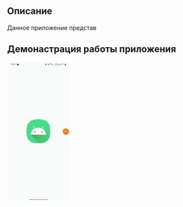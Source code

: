 ## Описание
Данное приложение представ

## Демонастрация работы приложения
![demo_app.gif](info%2Fdemo_app.gif)